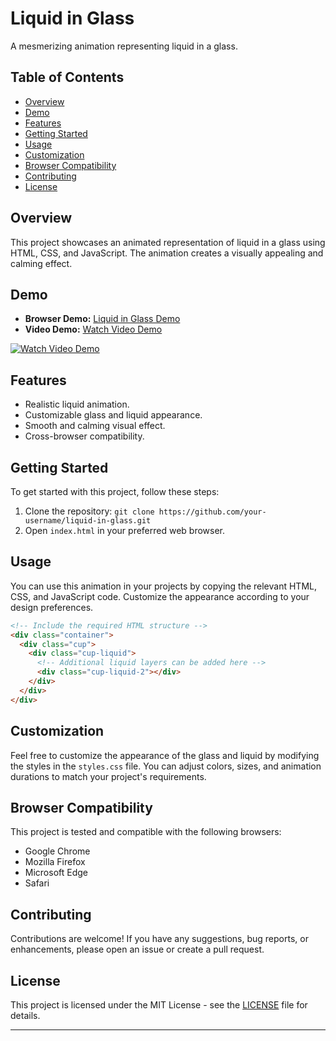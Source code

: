 # Liquid in Glass

A mesmerizing animation representing liquid in a glass.

## Table of Contents

- [Overview](#overview)
- [Demo](#demo)
- [Features](#features)
- [Getting Started](#getting-started)
- [Usage](#usage)
- [Customization](#customization)
- [Browser Compatibility](#browser-compatibility)
- [Contributing](#contributing)
- [License](#license)

## Overview

This project showcases an animated representation of liquid in a glass using HTML, CSS, and JavaScript. The animation creates a visually appealing and calming effect.

## Demo

- **Browser Demo:** [Liquid in Glass Demo](https://hadep275.github.io/Liquid-in-Glass/)
- **Video Demo:** [Watch Video Demo](https://your-video-link.com)

[![Watch Video Demo](demo-thumbnail.png)](https://your-video-link.com)

## Features

- Realistic liquid animation.
- Customizable glass and liquid appearance.
- Smooth and calming visual effect.
- Cross-browser compatibility.

## Getting Started

To get started with this project, follow these steps:

1. Clone the repository: `git clone https://github.com/your-username/liquid-in-glass.git`
2. Open `index.html` in your preferred web browser.

## Usage

You can use this animation in your projects by copying the relevant HTML, CSS, and JavaScript code. Customize the appearance according to your design preferences.

```html
<!-- Include the required HTML structure -->
<div class="container">
  <div class="cup">
    <div class="cup-liquid">
      <!-- Additional liquid layers can be added here -->
      <div class="cup-liquid-2"></div>
    </div>
  </div>
</div>
```

## Customization

Feel free to customize the appearance of the glass and liquid by modifying the styles in the `styles.css` file. You can adjust colors, sizes, and animation durations to match your project's requirements.

## Browser Compatibility

This project is tested and compatible with the following browsers:

- Google Chrome
- Mozilla Firefox
- Microsoft Edge
- Safari

## Contributing

Contributions are welcome! If you have any suggestions, bug reports, or enhancements, please open an issue or create a pull request.

## License

This project is licensed under the MIT License - see the [LICENSE](LICENSE) file for details.

---
